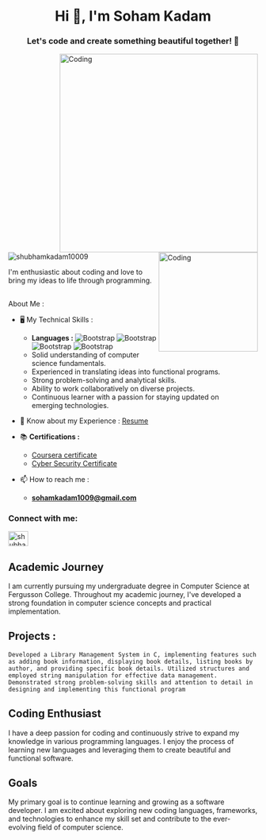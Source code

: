 <h1 align="center">Hi 👋, I'm Soham Kadam</h1>
<h3 align="center">Let's code and create something beautiful together! 🚀</h3>
<img align="right" alt="Coding" width="400" src="https://media3.giphy.com/media/v1.Y2lkPTc5MGI3NjExYTc2MmI5ZDI2ODBhM2Q1ZThlOWQ5N2RlYjJhOWMyNWFhMDI3NzQ1ZiZlcD12MV9pbnRlcm5hbF9naWZzX2dpZklkJmN0PWc/qgQUggAC3Pfv687qPC/giphy.gif">
<img align="right" alt="Coding" width="200" src="https://www.careerguide.com/career/wp-content/uploads/2021/08/570bfa_93eba704821a45119d72f3c091263817_mv2.gif">

<p align="left"> <img src="https://komarev.com/ghpvc/?username=shubhamkadam10009&label=Profile%20views&color=0e75b6&style=flat" alt="shubhamkadam10009" /> </p>
I'm enthusiastic about coding and love to bring my ideas to life through programming.

##

About Me :
- 🖥 My Technical Skills : 
  - **Languages :** ![Bootstrap](https://img.shields.io/badge/-C-05122A?style=plastic&logo=C&color=af4e4e) ![Bootstrap](https://img.shields.io/badge/-html-05122A?style=plastic&logo=html&color=af4e4e) ![Bootstrap](https://img.shields.io/badge/-CSS-05122A?style=plastic&logo=CSS&color=af4e4e) ![Bootstrap](https://img.shields.io/badge/-javascript-05122A?style=plastic&logo=javascript&color=af4e4e)
  - Solid understanding of computer science fundamentals.
  - Experienced in translating ideas into functional programs.
  - Strong problem-solving and analytical skills.
  - Ability to work collaboratively on diverse projects.
  - Continuous learner with a passion for staying updated on emerging technologies.






- 📄 Know about my Experience : [Resume](https://drive.google.com/file/d/18muUNksuXdxrGFZmfg-vG27seXBKKRaW/view?usp=sharing)
- 📚 **Certifications :**
  
  - [Coursera certificate]( https://coursera.org/share/8c02646f6b59a1d3ccdbc9029f8110b9)
  - [Cyber Security Certificate](https://certificate.givemycertificate.com/c/08a425ef-7650-4e73-b5b7-c5d5aa9aca38)
    
- 📫 How to reach me :
   - **sohamkadam1009@gmail.com**
<h3 align="left">Connect with me:</h3>
<p align="left">
<a href="https://www.linkedin.com/in/soham-kadam-8579102aa?lipi=urn%3Ali%3Apage%3Ad_flagship3_profile_view_base_contact_details%3By3xTRTnaSD6ofMj0MWWPZw%3D%3D" target="blank"><img align="center" src="https://raw.githubusercontent.com/rahuldkjain/github-profile-readme-generator/master/src/images/icons/Social/linked-in-alt.svg" alt="shubham kadam" height="30" width="40" /></a>

</p>

##

## Academic Journey
I am currently pursuing my undergraduate degree in Computer Science at Fergusson College. Throughout my academic journey, I've developed a strong foundation in computer science concepts and practical implementation.

## Projects :
`Developed a Library Management System in C, implementing features such as adding book information, displaying book details, listing books by author, and providing specific book details. Utilized structures and employed string manipulation for effective data management. Demonstrated strong problem-solving skills and attention to detail in designing and implementing this functional program`
## Coding Enthusiast
I have a deep passion for coding and continuously strive to expand my knowledge in various programming languages. I enjoy the process of learning new languages and leveraging them to create beautiful and functional software.

## Goals
My primary goal is to continue learning and growing as a software developer. I am excited about exploring new coding languages, frameworks, and technologies to enhance my skill set and contribute to the ever-evolving field of computer science.




